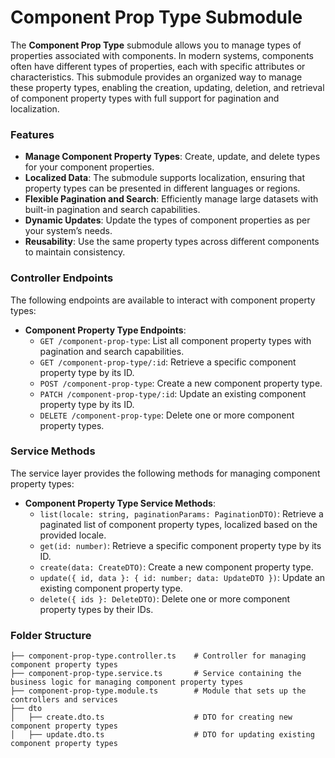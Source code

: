 # Component Prop Type Submodule

The **Component Prop Type** submodule allows you to manage types of properties associated with components. In modern systems, components often have different types of properties, each with specific attributes or characteristics. This submodule provides an organized way to manage these property types, enabling the creation, updating, deletion, and retrieval of component property types with full support for pagination and localization.

### Features

- **Manage Component Property Types**: Create, update, and delete types for your component properties.
- **Localized Data**: The submodule supports localization, ensuring that property types can be presented in different languages or regions.
- **Flexible Pagination and Search**: Efficiently manage large datasets with built-in pagination and search capabilities.
- **Dynamic Updates**: Update the types of component properties as per your system’s needs.
- **Reusability**: Use the same property types across different components to maintain consistency.

### Controller Endpoints

The following endpoints are available to interact with component property types:

- **Component Property Type Endpoints**:
  - `GET /component-prop-type`: List all component property types with pagination and search capabilities.
  - `GET /component-prop-type/:id`: Retrieve a specific component property type by its ID.
  - `POST /component-prop-type`: Create a new component property type.
  - `PATCH /component-prop-type/:id`: Update an existing component property type by its ID.
  - `DELETE /component-prop-type`: Delete one or more component property types.

### Service Methods

The service layer provides the following methods for managing component property types:

- **Component Property Type Service Methods**:
  - `list(locale: string, paginationParams: PaginationDTO)`: Retrieve a paginated list of component property types, localized based on the provided locale.
  - `get(id: number)`: Retrieve a specific component property type by its ID.
  - `create(data: CreateDTO)`: Create a new component property type.
  - `update({ id, data }: { id: number; data: UpdateDTO })`: Update an existing component property type.
  - `delete({ ids }: DeleteDTO)`: Delete one or more component property types by their IDs.

### Folder Structure

```plaintext
├── component-prop-type.controller.ts    # Controller for managing component property types
├── component-prop-type.service.ts       # Service containing the business logic for managing component property types
├── component-prop-type.module.ts        # Module that sets up the controllers and services
├── dto
│   ├── create.dto.ts                    # DTO for creating new component property types
│   ├── update.dto.ts                    # DTO for updating existing component property types
```
